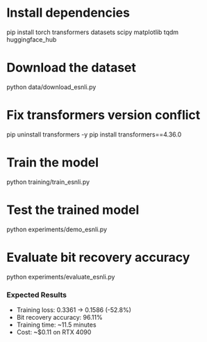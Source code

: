 # Install dependencies
pip install torch transformers datasets scipy matplotlib tqdm huggingface_hub

# Download the dataset
python data/download_esnli.py

# Fix transformers version conflict
pip uninstall transformers -y
pip install transformers==4.36.0

# Train the model
python training/train_esnli.py

# Test the trained model
python experiments/demo_esnli.py

# Evaluate bit recovery accuracy
python experiments/evaluate_esnli.py

### Expected Results
- Training loss: 0.3361 → 0.1586 (-52.8%)
- Bit recovery accuracy: 96.11%
- Training time: ~11.5 minutes
- Cost: ~$0.11 on RTX 4090
